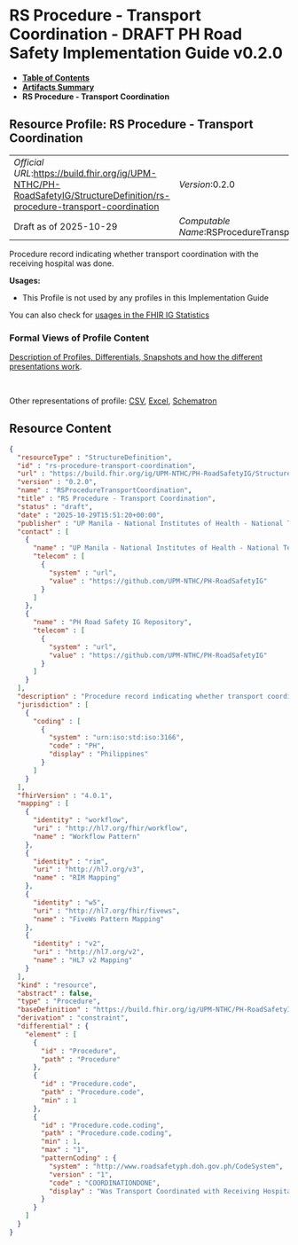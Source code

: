 # RS Procedure - Transport Coordination - DRAFT PH Road Safety Implementation Guide v0.2.0

* [**Table of Contents**](toc.md)
* [**Artifacts Summary**](artifacts.md)
* **RS Procedure - Transport Coordination**

## Resource Profile: RS Procedure - Transport Coordination 

| | |
| :--- | :--- |
| *Official URL*:https://build.fhir.org/ig/UPM-NTHC/PH-RoadSafetyIG/StructureDefinition/rs-procedure-transport-coordination | *Version*:0.2.0 |
| Draft as of 2025-10-29 | *Computable Name*:RSProcedureTransportCoordination |

 
Procedure record indicating whether transport coordination with the receiving hospital was done. 

**Usages:**

* This Profile is not used by any profiles in this Implementation Guide

You can also check for [usages in the FHIR IG Statistics](https://packages2.fhir.org/xig/example.fhir.ph.roadsafety|current/StructureDefinition/rs-procedure-transport-coordination)

### Formal Views of Profile Content

 [Description of Profiles, Differentials, Snapshots and how the different presentations work](http://build.fhir.org/ig/FHIR/ig-guidance/readingIgs.html#structure-definitions). 

 

Other representations of profile: [CSV](StructureDefinition-rs-procedure-transport-coordination.csv), [Excel](StructureDefinition-rs-procedure-transport-coordination.xlsx), [Schematron](StructureDefinition-rs-procedure-transport-coordination.sch) 



## Resource Content

```json
{
  "resourceType" : "StructureDefinition",
  "id" : "rs-procedure-transport-coordination",
  "url" : "https://build.fhir.org/ig/UPM-NTHC/PH-RoadSafetyIG/StructureDefinition/rs-procedure-transport-coordination",
  "version" : "0.2.0",
  "name" : "RSProcedureTransportCoordination",
  "title" : "RS Procedure - Transport Coordination",
  "status" : "draft",
  "date" : "2025-10-29T15:51:20+00:00",
  "publisher" : "UP Manila - National Institutes of Health - National Telehealth Center",
  "contact" : [
    {
      "name" : "UP Manila - National Institutes of Health - National Telehealth Center",
      "telecom" : [
        {
          "system" : "url",
          "value" : "https://github.com/UPM-NTHC/PH-RoadSafetyIG"
        }
      ]
    },
    {
      "name" : "PH Road Safety IG Repository",
      "telecom" : [
        {
          "system" : "url",
          "value" : "https://github.com/UPM-NTHC/PH-RoadSafetyIG"
        }
      ]
    }
  ],
  "description" : "Procedure record indicating whether transport coordination with the receiving hospital was done.",
  "jurisdiction" : [
    {
      "coding" : [
        {
          "system" : "urn:iso:std:iso:3166",
          "code" : "PH",
          "display" : "Philippines"
        }
      ]
    }
  ],
  "fhirVersion" : "4.0.1",
  "mapping" : [
    {
      "identity" : "workflow",
      "uri" : "http://hl7.org/fhir/workflow",
      "name" : "Workflow Pattern"
    },
    {
      "identity" : "rim",
      "uri" : "http://hl7.org/v3",
      "name" : "RIM Mapping"
    },
    {
      "identity" : "w5",
      "uri" : "http://hl7.org/fhir/fivews",
      "name" : "FiveWs Pattern Mapping"
    },
    {
      "identity" : "v2",
      "uri" : "http://hl7.org/v2",
      "name" : "HL7 v2 Mapping"
    }
  ],
  "kind" : "resource",
  "abstract" : false,
  "type" : "Procedure",
  "baseDefinition" : "https://build.fhir.org/ig/UPM-NTHC/PH-RoadSafetyIG/StructureDefinition/rs-procedure",
  "derivation" : "constraint",
  "differential" : {
    "element" : [
      {
        "id" : "Procedure",
        "path" : "Procedure"
      },
      {
        "id" : "Procedure.code",
        "path" : "Procedure.code",
        "min" : 1
      },
      {
        "id" : "Procedure.code.coding",
        "path" : "Procedure.code.coding",
        "min" : 1,
        "max" : "1",
        "patternCoding" : {
          "system" : "http://www.roadsafetyph.doh.gov.ph/CodeSystem",
          "version" : "1",
          "code" : "COORDINATIONDONE",
          "display" : "Was Transport Coordinated with Receiving Hospital?"
        }
      }
    ]
  }
}

```
